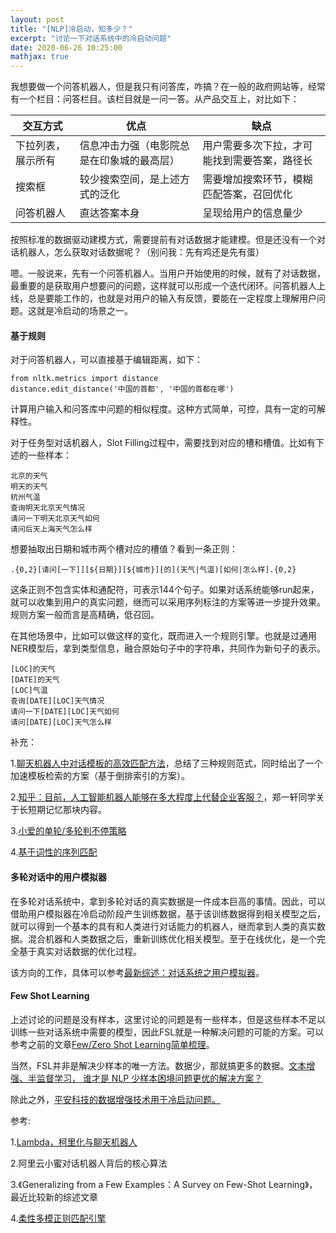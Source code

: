 ```yaml
---
layout: post
title: "[NLP]冷启动，知多少？"
excerpt: "讨论一下对话系统中的冷启动问题"
date: 2020-06-26 10:25:00
mathjax: true
---
```


我想要做一个问答机器人，但是我只有问答库，咋搞？在一般的政府网站等，经常有一个栏目：问答栏目。该栏目就是一问一答。从产品交互上，对比如下：

|交互方式|优点|缺点|
|------|------|------|
|下拉列表，展示所有|信息冲击力强（电影院总是在印象城的最高层）|用户需要多次下拉，才可能找到需要答案，路径长|
|搜索框|较少搜索空间，是上述方式的泛化|需要增加搜索环节，模糊匹配答案，召回优化|
|问答机器人|直达答案本身|呈现给用户的信息量少|

按照标准的数据驱动建模方式，需要提前有对话数据才能建模。但是还没有一个对话机器人，怎么获取对话数据呢？（别问我：先有鸡还是先有蛋）

嗯。一般说来，先有一个问答机器人。当用户开始使用的时候，就有了对话数据，最重要的是获取用户想要问的问题，这样就可以形成一个迭代闭环。问答机器人上线，总是要能工作的，也就是对用户的输入有反馈，要能在一定程度上理解用户问题。这就是冷启动的场景之一。

#### 基于规则

对于问答机器人，可以直接基于编辑距离，如下：

```
from nltk.metrics import distance
distance.edit_distance('中国的首都', '中国的首都在哪')
```

计算用户输入和问答库中问题的相似程度。这种方式简单，可控，具有一定的可解释性。

对于任务型对话机器人，Slot Filling过程中，需要找到对应的槽和槽值。比如有下述的一些样本：

```
北京的天气
明天的天气
杭州气温
查询明天北京天气情况
请问一下明天北京天气如何
请问后天上海天气怎么样
```

想要抽取出日期和城市两个槽对应的槽值？看到一条正则：

```
.{0,2}[请问[一下]][${日期}][${城市}][的](天气|气温)[如何|怎么样].{0,2}
```
这条正则不包含实体和通配符，可表示144个句子。如果对话系统能够run起来，就可以收集到用户的真实问题，继而可以采用序列标注的方案等进一步提升效果。规则方案一般而言是高精确，低召回。

在其他场景中，比如可以做这样的变化，既而进入一个规则引擎。也就是过通用NER模型后，拿到类型信息，融合原始句子中的字符串，共同作为新句子的表示。

```
[LOC]的天气
[DATE]的天气
[LOC]气温
查询[DATE][LOC]天气情况
请问一下[DATE][LOC]天气如何
请问[DATE][LOC]天气怎么样
```

补充：

1.[聊天机器人中对话模板的高效匹配方法](https://blog.csdn.net/malefactor/article/details/52166235)，总结了三种规则范式，同时给出了一个加速模板检索的方案（基于倒排索引的方案）。

2.[知乎：目前，人工智能机器人能够在多大程度上代替企业客服？](https://www.zhihu.com/question/42988490/answer/153685380?utm_source=wechat_session&utm_medium=social&s_s_i=T8t%2BkZBClNuN%2FxlGmH%2FFbC1oUw6vIlOGjjPwhUdG7QA%3D&s_r=1&from=singlemessage)，郑一轩同学关于长短期记忆那块内容。

3.[小爱的单轮/多轮判不停策略](https://mp.weixin.qq.com/s?__biz=MzU2ODY2MTUwNQ==&mid=2247484059&idx=1&sn=f10fd8232df41452e17a749ac0e13ecb&chksm=fc8bc1f5cbfc48e36426ed593e6ee834f5793898d968e2a02a0f86b16af5f60f74c9085bc021&mpshare=1&scene=23&srcid&sharer_sharetime=1593437525269&sharer_shareid=0e8353dcb5f53b85da8e0afe73a0021b%23rd)

4.[基于词性的序列匹配](https://blog.csdn.net/weixin_34292287/article/details/91882974)


#### 多轮对话中的用户模拟器

在多轮对话系统中，拿到多轮对话的真实数据是一件成本巨高的事情。因此，可以借助用户模拟器在冷启动阶段产生训练数据，基于该训练数据得到相关模型之后，就可以得到一个基本的具有和人类进行对话能力的机器人，继而拿到人类的真实数据。混合机器和人类数据之后，重新训练优化相关模型。至于在线优化，是一个完全基于真实对话数据的优化过程。

该方向的工作，具体可以参考[最新综述：对话系统之用户模拟器](https://blog.csdn.net/c9Yv2cf9I06K2A9E/article/details/98549007)。

#### Few Shot Learning

上述讨论的问题是没有样本，这里讨论的问题是有一些样本，但是这些样本不足以训练一些对话系统中需要的模型，因此FSL就是一种解决问题的可能的方案。可以参考之前的文章[Few/Zero Shot Learning简单梳理](https://zhpmatrix.github.io/2020/02/14/shot-learning/)。

当然，FSL并非是解决少样本的唯一方法。数据少，那就搞更多的数据。[⽂本增强、半监督学习， 谁才是 NLP 少样本困境问题更优的解决⽅案？](https://cloud.tencent.com/developer/article/1648459)

除此之外，[平安科技的数据增强技术用于冷启动问题。](https://zhuanlan.zhihu.com/p/112877845)

参考:

1.[Lambda，柯里化与聊天机器人](https://zhuanlan.zhihu.com/p/100084125)

2.阿⾥云⼩蜜对话机器⼈背后的核⼼算法

3.《Generalizing from a Few Examples：A Survey on Few-Shot Learning》，最近比较新的综述文章

4.[柔性多模正则匹配引擎](https://mp.weixin.qq.com/s?__biz=MzU1NTMyOTI4Mw==&mid=2247507605&idx=2&sn=d4cfd8834f03a77936300536f4667769&chksm=fbd76cf9cca0e5effd671ebcf1bbde3bca4e141ef9ed42cd3723d094b65e6d5f227e1f1e8dd5&mpshare=1&scene=23&srcid=1129HUwTr4VcmjhR0aMPfwJ9&sharer_sharetime=1606586665741&sharer_shareid=0e8353dcb5f53b85da8e0afe73a0021b%23rd)